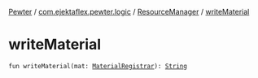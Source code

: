 [Pewter](../../index.md) / [com.ejektaflex.pewter.logic](../index.md) / [ResourceManager](index.md) / [writeMaterial](./write-material.md)

# writeMaterial

`fun writeMaterial(mat: `[`MaterialRegistrar`](../-material-registrar/index.md)`): `[`String`](https://kotlinlang.org/api/latest/jvm/stdlib/kotlin/-string/index.html)